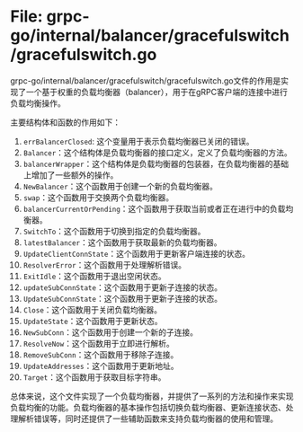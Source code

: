 # File: grpc-go/internal/balancer/gracefulswitch/gracefulswitch.go

grpc-go/internal/balancer/gracefulswitch/gracefulswitch.go文件的作用是实现了一个基于权重的负载均衡器（balancer），用于在gRPC客户端的连接中进行负载均衡操作。

主要结构体和函数的作用如下：

1. `errBalancerClosed`: 这个变量用于表示负载均衡器已关闭的错误。
2. `Balancer`：这个结构体是负载均衡器的接口定义，定义了负载均衡器的方法。
3. `balancerWrapper`：这个结构体是负载均衡器的包装器，在负载均衡器的基础上增加了一些额外的操作。
4. `NewBalancer`：这个函数用于创建一个新的负载均衡器。
5. `swap`：这个函数用于交换两个负载均衡器。
6. `balancerCurrentOrPending`：这个函数用于获取当前或者正在进行中的负载均衡器。
7. `SwitchTo`：这个函数用于切换到指定的负载均衡器。
8. `latestBalancer`：这个函数用于获取最新的负载均衡器。
9. `UpdateClientConnState`：这个函数用于更新客户端连接的状态。
10. `ResolverError`：这个函数用于处理解析错误。
11. `ExitIdle`：这个函数用于退出空闲状态。
12. `updateSubConnState`：这个函数用于更新子连接的状态。
13. `UpdateSubConnState`：这个函数用于更新子连接的状态。
14. `Close`：这个函数用于关闭负载均衡器。
15. `UpdateState`：这个函数用于更新状态。
16. `NewSubConn`：这个函数用于创建一个新的子连接。
17. `ResolveNow`：这个函数用于立即进行解析。
18. `RemoveSubConn`：这个函数用于移除子连接。
19. `UpdateAddresses`：这个函数用于更新地址。
20. `Target`：这个函数用于获取目标字符串。

总体来说，这个文件实现了一个负载均衡器，并提供了一系列的方法和操作来实现负载均衡的功能。负载均衡器的基本操作包括切换负载均衡器、更新连接状态、处理解析错误等，同时还提供了一些辅助函数来支持负载均衡器的使用和管理。

